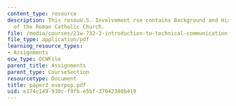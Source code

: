```yaml
---
content_type: resource
description: This resouU.S. Involvement rse contains Background and History, Influence
  of the Roman Catholic Church.
file: /media/courses/21w-732-2-introduction-to-technical-communication-ethics-in-science-and-technology-fall-2006/e174c149930cf9fbe5bf37042380b419_paper3_overpop.pdf
file_type: application/pdf
learning_resource_types:
- Assignments
ocw_type: OCWFile
parent_title: Assignments
parent_type: CourseSection
resourcetype: Document
title: paper3_overpop.pdf
uid: e174c149-930c-f9fb-e5bf-37042380b419
---
```

